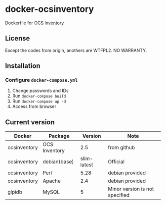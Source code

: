 docker-ocsinventory
====================

Dockerfile for [OCS Inventory](https://www.ocsinventory-ng.org/en/)

License
------------
Except the codes from origin, anothers are WTFPL2.
NO WARRANTY.

Installation
------------

### Configure `docker-compose.yml`

1. Change passwords and IDs
2. Run `docker-compose build`
3. Run `docker-compose up -d`
4. Access from browser

Current version
------------

|Docker      |Package      |Version    |Note   |
|------------|-------------|-----------|-------|
|ocsinventory|OCS Inventory|2.5        |from github|
|ocsinventory|debian(base) |slim-latest|Official|
|ocsinventory|Perl         |5.28       |debian provided|
|ocsinventory|Apache       |2.4        |debian provided|
|glpidb      |MySQL        |5          |Minor version is not specified|
